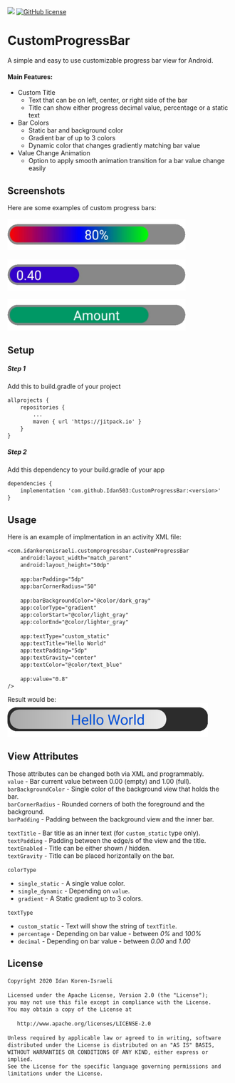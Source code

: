 
[![](https://jitpack.io/v/Idan503/CustomProgressBar.svg)](https://jitpack.io/#Idan503/CustomProgressBar) [![GitHub license](https://img.shields.io/github/license/Idan503/CustomProgressBar?style=flat-square)](https://github.com/Idan503/CustomProgressBar)
# CustomProgressBar
A simple and easy to use customizable progress bar view for Android.
#### Main Features:  
- Custom Title
    - Text that can be on left, center, or right side of the bar
    - Title can show either progress decimal value, percentage or a static text 
- Bar Colors
    - Static bar and background color  
    - Gradient bar of up to 3 colors
    - Dynamic color that changes gradiently matching bar value
- Value Change Animation
    - Option to apply smooth animation transition for a bar value change easily  


## Screenshots

Here are some examples of custom progress bars:  
</br>
<img src="/screenshots/CustomProgressBar1.png" width="400" height="70"> </br>
</br>
<img src="/screenshots/CustomProgressBar2.png" width="400" height="70"></br>
</br>
<img src="/screenshots/CustomProgressBar3.png" width="400" height="70">

## Setup
##### Step 1
Add this to build.gradle of your project
```
allprojects {
	repositories {
		...
		maven { url 'https://jitpack.io' }
	}
}
```

##### Step 2
Add this dependency to your build.gradle of your app
```
dependencies {
	implementation 'com.github.Idan503:CustomProgressBar:<version>'
}
```	

## Usage
Here is an example of implmentation in an activity XML file:
```
<com.idankorenisraeli.customprogressbar.CustomProgressBar
    android:layout_width="match_parent"
    android:layout_height="50dp"

    app:barPadding="5dp"
    app:barCornerRadius="50"

    app:barBackgroundColor="@color/dark_gray"
    app:colorType="gradient"
    app:colorStart="@color/light_gray"
    app:colorEnd="@color/lighter_gray"

    app:textType="custom_static"
    app:textTitle="Hello World"
    app:textPadding="5dp"
    app:textGravity="center"
    app:textColor="@color/text_blue"

    app:value="0.8"
/>
```
Result would be:  
<img src="/screenshots/CustomProgressBar4.png" width="450" height="75"></br>
## View Attributes
Those attributes can be changed both via XML and programmably.   
`value` - Bar current value between 0.00 (empty) and 1.00 (full).  
`barBackgroundColor` - Single color of the background view that holds the bar.  
`barCornerRadius` - Rounded corners of both the foreground and the background.  
`barPadding` - Padding between the background view and the inner bar.  
 

`textTitle`  - Bar title as an inner text (for `custom_static` type only).  
`textPadding` - Padding between the edge/s of the view and the title.  
`textEnabled` - Title can be either shown / hidden.  
`textGravity` - Title can be placed horizontally on the bar.  

`colorType`  
- `single_static` - A single value color.  
- `single_dynamic` - Depending on `value`.  
- `gradient` - A Static gradient up to 3 colors.  

`textType`
- `custom_static` - Text will show the string of `textTitle`. 
- `percentage` - Depending on bar value - between _0%_ and _100%_   
- `decimal` - Depending on bar value - between _0.00_ and _1.00_  

## License

```
Copyright 2020 Idan Koren-Israeli

Licensed under the Apache License, Version 2.0 (the "License");
you may not use this file except in compliance with the License.
You may obtain a copy of the License at

   http://www.apache.org/licenses/LICENSE-2.0
   
Unless required by applicable law or agreed to in writing, software
distributed under the License is distributed on an "AS IS" BASIS,
WITHOUT WARRANTIES OR CONDITIONS OF ANY KIND, either express or implied.
See the License for the specific language governing permissions and
limitations under the License.
```
